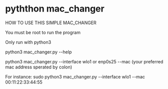 # pyththon mac_changer

HOW TO USE THIS SIMPLE MAC_CHANGER

You must be root to run the program

Only run with python3

python3 mac_changer.py --help


python3 mac_changer.py --interface wlo1 or enp0s25 --mac (your preferred mac address sperated by colon)

For instance:
        sudo python3 mac_changer.py --interface wlo1 --mac 00:11:22:33:44:55
        
        
